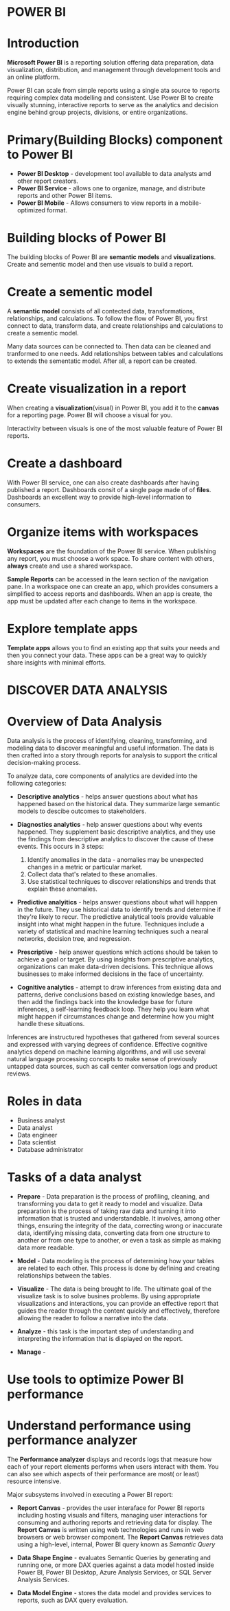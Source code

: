 # POWER BI

# Introduction

**Microsoft Power BI** is a reporting solution offering data preparation, data visualization, distribution, and management through development tools and an online platform.

Power BI can scale from simple reports using a single ata source to reports requiring complex data modelling and consistent. Use Power BI to create visually stunning, interactive reports to serve as the analytics and decision engine behind group projects, divisions, or entire organizations.

# Primary(Building Blocks) component to Power BI

- **Power BI Desktop** - development tool available to data analysts amd other report creators.
- **Power BI Service** - allows one to organize, manage, and distribute reports and other Power BI items.
- **Power BI Mobile** - Allows consumers to view reports in a mobile-optimized format.

# Building blocks of Power BI

The building blocks of Power BI are **semantic models** and **visualizations**. Create and sementic model and then use visuals to build a report.

# Create a sementic model

A **semantic model** consists of all contected data, transformations, relationships, and calculations. To follow the flow of Power BI, you first connect to data, transform data, and create relationships and calculations to create a sementic model.

Many data sources can be connected to. Then data can be cleaned and tranformed to one needs. Add relationships between tables and calculations to extends the sementatic model. After all, a report can be created.

# Create visualization in a report

When creating a **visualization**(visual) in Power BI, you add it to the **canvas** for a reporting page. Power BI will choose a visual for you.

Interactivity between visuals is one of the most valuable feature of Power BI reports.

# Create a dashboard

With Power BI service, one can also create dashboards after having published a report. Dashboards consit of a single page made of of **files**. Dashboards an excellent way to provide high-level information to consumers.

# Organize items with workspaces

**Workspaces** are the foundation of the Power BI service. When publishing any report, you must choose a work space. To share content with others, **always** create and use a shared workspace.

**Sample Reports** can be accessed in the learn section of the navigation pane.
In a workspace one can create an app, which provides consumers a simplified to access reports and dashboards. When an app is create, the app must be updated after each change to items in the workspace.

# Explore template apps

**Template apps** allows you to find an existing app that suits your needs and then you connect your data. These apps can be a great way to quickly share insights with minimal efforts.

# DISCOVER DATA ANALYSIS

# Overview of Data Analysis

Data analysis is the process of identifying, cleaning, transforming, and modeling data to discover meaningful and useful information. The data is then crafted into a story through reports for analysis to support the critical decision-making process.

To analyze data, core components of analytics are devided into the following categories:

- **Descriptive analytics** - helps answer questions about what has happened based on the historical data. They summarize large semantic models to descibe outcomes to stakeholders.
  
- **Diagnostics analytics** - help answer questions about why events happened. They supplement basic descriptive analytics, and they use the findings from descriptive analytics to discover the cause of these events. This occurs in 3 steps:

  1. Identify anomalies in the data - anomalies may be unexpected changes in a metric or particular market.
  2. Collect data that's related to these anomalies.
  3. Use statistical techniques to discover relationships and trends that explain these anomalies.
 
- **Predictive analyitics** - helps answer questions about what will happen in the future. They use historical data to identify trends and determine if they're likely to recur. The predictive analytical tools provide valuable insight into what might happen in the future. Techniques include a variety of statistical and machine learning techniques such a nearal networks, decision tree, and regression.
  
- **Prescriptive** - help answer questions which actions should be taken to achieve a goal or target. By using insights from prescriptive analytics, organizations can make data-driven decisions. This technique allows businesses to make informed decisions in the face of uncertainty.
  
- **Cognitive analytics** - attempt to draw inferences from existing data and patterns, derive conclusions based on existing knowledge bases, and then add the findings back into the knowledge base for future inferences, a self-learning feedback loop. They help you learn what might happen if circumstances change and determine how you might handle these situations.
  
Inferences are instructured hypotheses that gathered from several sources and expressed with varying degrees of confidence. Effective cognitive analytics depend on machine learning algorithms, and will use several natural language processing concepts to make sense of previously untapped data sources, such as call center conversation logs and product reviews.

# Roles in data

- Business analyst
- Data analyst
- Data engineer
- Data scientist
- Database administrator

# Tasks of a data analyst

- **Prepare** - Data preparation is the process of profiling, cleaning, and transforming you data to get it ready to model and visualize. Data preparation is the process of taking raw data and turning it into information that is trusted and understandable. It involves, among other things, ensuring the integrity of the data, correcting wrong or inaccurate data, identifying missing data, converting data from one structure to another or from one type to another, or even a task as simple as making data more readable.

- **Model** - Data modeling is the process of determining how your tables are related to each other. This process is done by defining and creating relationships between the tables.

- **Visualize** - The data is being brought to life. The ultimate goal of the visualize task is to solve busines problems. By using appropriate visualizations and interactions, you can provide an effective report that guides the reader through the content quickly and effectively, therefore allowing the reader to follow a narrative into the data.

- **Analyze** - this task is the important step of understanding and interpreting the information that is displayed on the report.

- **Manage** - 


# Use tools to optimize Power BI performance

# Understand performance using performance analyzer

The **Performance analyzer** displays and records logs that measure how each of your report elements performs when users interact with them. You can also see which aspects of their performance are most(
or least) resource intensive.

Major subsystems involved in executing a Power BI report:

- **Report Canvas** - provides the user interaface for Power BI reports including hosting visuals and filters, managing user interactions for consuming and authoring reports and retrieving data for display. The **Report Canvas** is written using web technologies and runs in web browsers or web browser component. The **Report Canvas** retrieves data using a high-level, internal, Power BI query known as *Semantic Query*

- **Data Shape Engine** - evaluates Semantic Queries by generating and running one, or more DAX queries against a data model hosted inside Power BI, Power BI Desktop, Azure Analysis Services, or SQL Server Analysis Services.

- **Data Model Engine** -  stores the data model and provides services to reports, such as DAX query evaluation.

